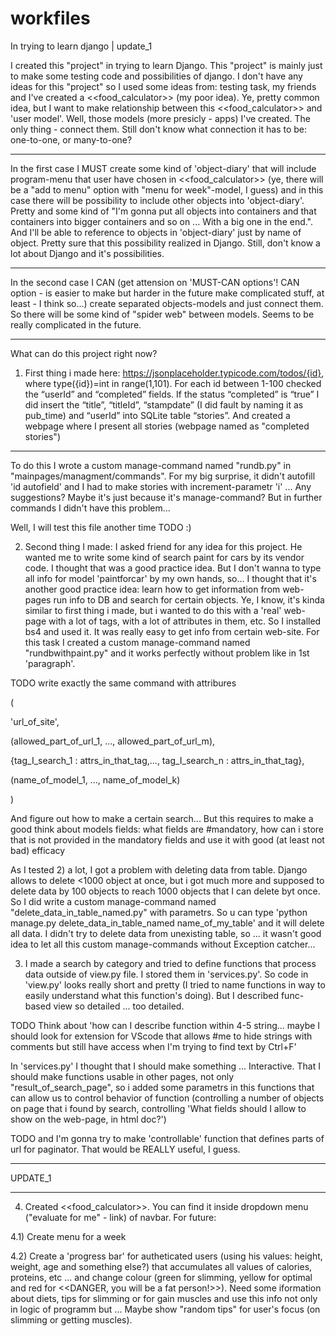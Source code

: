 # workfiles
In trying to learn django | update_1

I created this "project" in trying to learn Django. 
This "project" is mainly just to make some testing code and possibilities of django. 
I don't have any ideas for this "project" so I used some ideas from: testing task, my friends and I've created a <<food_calculator>> (my poor idea). Ye, pretty common idea, but I want to make relationship between this <<food_calculator>> and 'user model'. Well, those models (more presicly - apps) I've created. The only thing - connect them. Still don't know what connection it has to be: one-to-one, or many-to-one? 

--------------------------------------------------------------------------------------------------------------------------
In the first case I MUST create some kind of 'object-diary' that will include program-menu that user have chosen in <<food_calculator>> (ye, there will be a "add to menu" option with "menu for week"-model, I guess) and in this case there will be possibility to include other objects into 'object-diary'. Pretty and some kind of "I'm gonna put all objects into containers and that containers into bigger containers and so on ... With a big one in the end.". And I'll be able to reference to objects in 'object-diary' just by name of object. Pretty sure that this possibility realized in Django. Still, don't know a lot about Django and it's possibilities.

--------------------------------------------------------------------------------------------------------------------------
In the second case I CAN (get attension on 'MUST-CAN options'! CAN option - is easier to make but harder in the future make complicated stuff, at least - I think so...) create separated objects-models and just connect them. So there will be some kind of "spider web" between models. Seems to be really complicated in the future.

--------------------------------------------------------------------------------------------------------------------------

What can do this project right now?
1) First thing i made here:
https://jsonplaceholder.typicode.com/todos/{id}, where type({id})=int in range(1,101). For each id between 1-100 checked the “userId” and “completed” fields.
If the status “completed” is “true” I did insert the “title”, “titleId”, “stampdate” (I did fault by naming it as pub_time) and “userId”  into SQLite table “stories”. And created a webpage where I present all stories (webpage named as "completed stories")

--------------------------------------------------------------------------------------------------------------------------
To do this I wrote a custom manage-command named "rundb.py" in "mainpages/managment/commands". For my big surprise, it didn't autofill 'id autofield' and I had to make stories with increment-parametr 'i' ... Any suggestions? Maybe it's just because it's manage-command? But in further commands I didn't have this problem... 

Well, I will test this file another time TODO :)

2) Second thing I made:
I asked friend for any idea for this project. He wanted me to write some kind of search paint for cars by its vendor code. I thought that was a good practice idea. But I don't wanna to type all info for model 'paintforcar' by my own hands, so... I thought that it's another good practice idea: learn how to get information from web-pages run info to DB and search for certain objects. Ye, I know, it's kinda similar to first thing i made, but i wanted to do this with a 'real' web-page with a lot of tags, with a lot of attributes in them, etc. So I installed bs4 and used it. It was really easy to get info from certain web-site. For this task I created a custom manage-command named "rundbwithpaint.py" and it works perfectly without problem like in 1st 'paragraph'.

TODO write exactly the same command with attribures 


(


'url_of_site', 


(allowed_part_of_url_1, ..., allowed_part_of_url_m),


{tag_I_search_1 : attrs_in_that_tag,..., tag_I_search_n : attrs_in_that_tag}, 


(name_of_model_1, ..., name_of_model_k) 


)

And figure out how to make a certain search... But this requires to make a good think about models fields: what fields are #mandatory,  how can i store that is not provided in the mandatory fields and use it with good (at least not bad) efficacy

As I tested 2) a lot, I got a problem with deleting data from table. Django allows to delete <1000 object at once, but i got much more and supposed to delete data by 100 objects to reach 1000 objects that I can delete byt once. So I did write a custom manage-command named "delete_data_in_table_named.py" with parametrs. So u can type 'python manage.py delete_data_in_table_named name_of_my_table' and it will delete all data. I didn't try to delete data from unexisting table, so ... it wasn't good idea to let all this custom manage-commands without Exception catcher...

3) I made a search by category and tried to define functions that process data outside of view.py file. I stored them in 'services.py'. So code in 'view.py' looks really short and pretty (I tried to name functions in way to easily understand what this function's doing). But I described func-based view so detailed ... too detailed. 

TODO Think about 'how can I describe function within 4-5 string... maybe I should look for extension for VScode that allows #me to hide strings with comments but still have access when I'm trying to find text by Ctrl+F'

In 'services.py' I thought that I should make something ... Interactive. That I should make functions usable in other pages, not only "result_of_search_page", so i added some parametrs in this functions that can allow us to control behavior of function (controlling a number of objects on page that i found by search, controlling 'What fields should I allow to show on the web-page, in html doc?')

TODO and I'm gonna try to make 'controllable' function that defines parts of url for paginator. That would be REALLY useful, I guess.

--------------------------------------------------------------------------------------------------------------------------
UPDATE_1

--------------------------------------------------------------------------------------------------------------------------

4) Created <<food_calculator>>. You can find it inside dropdown menu ("evaluate for me" - link) of navbar. For future: 

4.1) Create menu for a week

4.2) Create a 'progress bar' for autheticated users (using his values: height, weight, age and something else?) that accumulates all values of calories, proteins, etc ... and change colour (green for slimming, yellow for optimal and red for <<DANGER, you will be a fat person!>>). Need some iformation about diets, tips for slimming or for gain muscles and use this info not only in logic of programm but ... Maybe show "random tips" for user's focus (on slimming or getting muscles).
